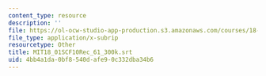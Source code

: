 ```yaml
---
content_type: resource
description: ''
file: https://ol-ocw-studio-app-production.s3.amazonaws.com/courses/18-01sc-single-variable-calculus-fall-2010/4bb4a1da0bf8540dafe90c332dba34b6_MIT18_01SCF10Rec_61_300k.vtt
file_type: application/x-subrip
resourcetype: Other
title: MIT18_01SCF10Rec_61_300k.srt
uid: 4bb4a1da-0bf8-540d-afe9-0c332dba34b6
---
```

